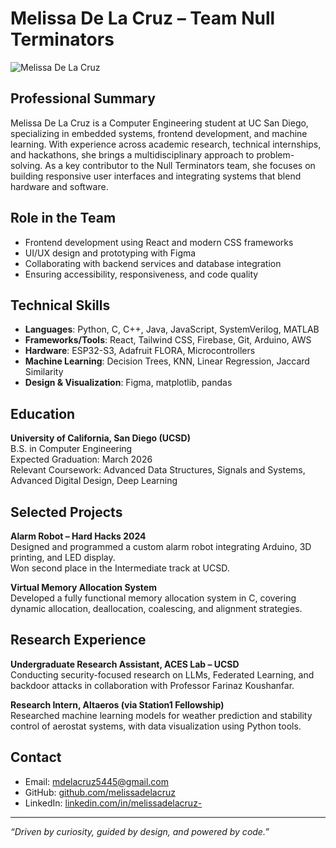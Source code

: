 # Melissa De La Cruz – Team Null Terminators

![Melissa De La Cruz](./assets/melissa-profile.jpg)

## Professional Summary
Melissa De La Cruz is a Computer Engineering student at UC San Diego, specializing in embedded systems, frontend development, and machine learning. With experience across academic research, technical internships, and hackathons, she brings a multidisciplinary approach to problem-solving. As a key contributor to the Null Terminators team, she focuses on building responsive user interfaces and integrating systems that blend hardware and software.

## Role in the Team
- Frontend development using React and modern CSS frameworks
- UI/UX design and prototyping with Figma
- Collaborating with backend services and database integration
- Ensuring accessibility, responsiveness, and code quality

## Technical Skills
- **Languages**: Python, C, C++, Java, JavaScript, SystemVerilog, MATLAB
- **Frameworks/Tools**: React, Tailwind CSS, Firebase, Git, Arduino, AWS
- **Hardware**: ESP32-S3, Adafruit FLORA, Microcontrollers
- **Machine Learning**: Decision Trees, KNN, Linear Regression, Jaccard Similarity
- **Design & Visualization**: Figma, matplotlib, pandas

## Education
**University of California, San Diego (UCSD)**  
B.S. in Computer Engineering  
Expected Graduation: March 2026  
Relevant Coursework: Advanced Data Structures, Signals and Systems, Advanced Digital Design, Deep Learning

## Selected Projects
**Alarm Robot – Hard Hacks 2024**  
Designed and programmed a custom alarm robot integrating Arduino, 3D printing, and LED display.  
Won second place in the Intermediate track at UCSD.

**Virtual Memory Allocation System**  
Developed a fully functional memory allocation system in C, covering dynamic allocation, deallocation, coalescing, and alignment strategies.

## Research Experience
**Undergraduate Research Assistant, ACES Lab – UCSD**  
Conducting security-focused research on LLMs, Federated Learning, and backdoor attacks in collaboration with Professor Farinaz Koushanfar.

**Research Intern, Altaeros (via Station1 Fellowship)**  
Researched machine learning models for weather prediction and stability control of aerostat systems, with data visualization using Python tools.

## Contact
- Email: [mdelacruz5445@gmail.com](mailto:mdelacruz5445@gmail.com)  
- GitHub: [github.com/melissadelacruz](https://github.com/melissadelacruz)  
- LinkedIn: [linkedin.com/in/melissadelacruz-](https://linkedin.com/in/melissadelacruz-)

---

_“Driven by curiosity, guided by design, and powered by code.”_
